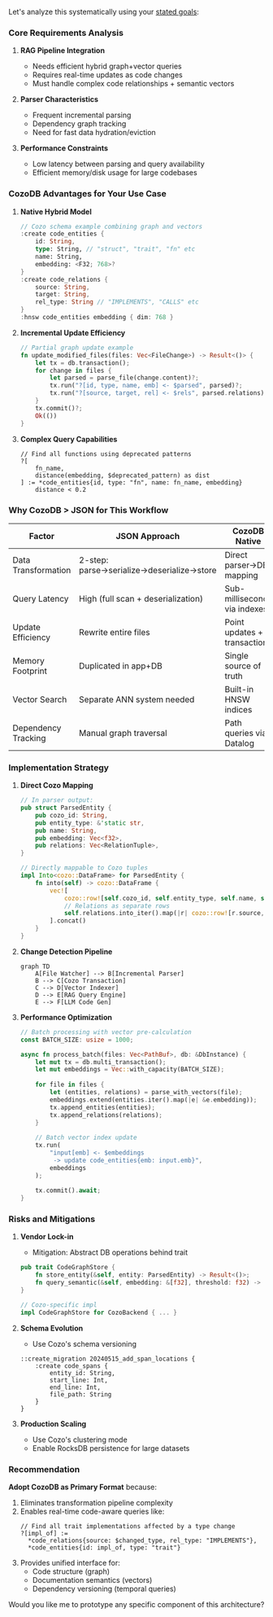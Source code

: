 Let's analyze this systematically using your [stated goals]:

### Core Requirements Analysis
1. **RAG Pipeline Integration**
   - Needs efficient hybrid graph+vector queries
   - Requires real-time updates as code changes
   - Must handle complex code relationships + semantic vectors

2. **Parser Characteristics**
   - Frequent incremental parsing
   - Dependency graph tracking
   - Need for fast data hydration/eviction

3. **Performance Constraints**
   - Low latency between parsing and query availability
   - Efficient memory/disk usage for large codebases

### CozoDB Advantages for Your Use Case
1. **Native Hybrid Model**
   ```rust
   // Cozo schema example combining graph and vectors
   :create code_entities {
       id: String,
       type: String, // "struct", "trait", "fn" etc
       name: String,
       embedding: <F32; 768>?
   }
   :create code_relations {
       source: String,
       target: String,
       rel_type: String // "IMPLEMENTS", "CALLS" etc
   }
   :hnsw code_entities embedding { dim: 768 }
   ```

2. **Incremental Update Efficiency**
   ```rust
   // Partial graph update example
   fn update_modified_files(files: Vec<FileChange>) -> Result<()> {
       let tx = db.transaction();
       for change in files {
           let parsed = parse_file(change.content)?;
           tx.run("?[id, type, name, emb] <- $parsed", parsed)?;
           tx.run("?[source, target, rel] <- $rels", parsed.relations)?;
       }
       tx.commit()?;
       Ok(())
   }
   ```

3. **Complex Query Capabilities**
   ```cozosql
   // Find all functions using deprecated patterns
   ?[
       fn_name,
       distance(embedding, $deprecated_pattern) as dist
   ] := *code_entities{id, type: "fn", name: fn_name, embedding}
       distance < 0.2
   ```

### Why CozoDB > JSON for This Workflow

| Factor               | JSON Approach                          | CozoDB Native                          |
|----------------------|----------------------------------------|----------------------------------------|
| Data Transformation  | 2-step: parse→serialize→deserialize→store | Direct parser→DB mapping               |
| Query Latency        | High (full scan + deserialization)     | Sub-millisecond via indexes            |
| Update Efficiency    | Rewrite entire files                   | Point updates + transactions           |
| Memory Footprint     | Duplicated in app+DB                   | Single source of truth                 |
| Vector Search        | Separate ANN system needed             | Built-in HNSW indices                  |
| Dependency Tracking  | Manual graph traversal                 | Path queries via Datalog               |

### Implementation Strategy

1. **Direct Cozo Mapping**
   ```rust
   // In parser output:
   pub struct ParsedEntity {
       pub cozo_id: String,
       pub entity_type: &'static str,
       pub name: String,
       pub embedding: Vec<f32>,
       pub relations: Vec<RelationTuple>,
   }
   
   // Directly mappable to Cozo tuples
   impl Into<cozo::DataFrame> for ParsedEntity {
       fn into(self) -> cozo::DataFrame {
           vec![
               cozo::row![self.cozo_id, self.entity_type, self.name, self.embedding],
               // Relations as separate rows
               self.relations.into_iter().map(|r| cozo::row![r.source, r.target, r.rel_type])
           ].concat()
       }
   }
   ```

2. **Change Detection Pipeline**
   ```mermaid
   graph TD
       A[File Watcher] --> B[Incremental Parser]
       B --> C[Cozo Transaction]
       C --> D[Vector Indexer]
       D --> E[RAG Query Engine]
       E --> F[LLM Code Gen]
   ```

3. **Performance Optimization**
   ```rust
   // Batch processing with vector pre-calculation
   const BATCH_SIZE: usize = 1000;
   
   async fn process_batch(files: Vec<PathBuf>, db: &DbInstance) {
       let mut tx = db.multi_transaction();
       let mut embeddings = Vec::with_capacity(BATCH_SIZE);
       
       for file in files {
           let (entities, relations) = parse_with_vectors(file);
           embeddings.extend(entities.iter().map(|e| &e.embedding));
           tx.append_entities(entities);
           tx.append_relations(relations);
       }
       
       // Batch vector index update
       tx.run(
           "input[emb] <- $embeddings
            -> update code_entities{emb: input.emb}",
           embeddings
       );
       
       tx.commit().await;
   }
   ```

### Risks and Mitigations
1. **Vendor Lock-in**
   - Mitigation: Abstract DB operations behind trait
   ```rust
   pub trait CodeGraphStore {
       fn store_entity(&self, entity: ParsedEntity) -> Result<()>;
       fn query_semantic(&self, embedding: &[f32], threshold: f32) -> Vec<CodeResult>;
   }
   
   // Cozo-specific impl
   impl CodeGraphStore for CozoBackend { ... }
   ```

2. **Schema Evolution**
   - Use Cozo's schema versioning
   ```cozosql
   ::create_migration 20240515_add_span_locations {
       :create code_spans {
           entity_id: String,
           start_line: Int,
           end_line: Int,
           file_path: String
       }
   }
   ```

3. **Production Scaling**
   - Use Cozo's clustering mode
   - Enable RocksDB persistence for large datasets

### Recommendation
**Adopt CozoDB as Primary Format** because:
1. Eliminates transformation pipeline complexity
2. Enables real-time code-aware queries like:
   ```cozosql
   // Find all trait implementations affected by a type change
   ?[impl_of] := 
     *code_relations{source: $changed_type, rel_type: "IMPLEMENTS"},
     *code_entities{id: impl_of, type: "trait"}
   ```
3. Provides unified interface for:
   - Code structure (graph)
   - Documentation semantics (vectors)
   - Dependency versioning (temporal queries)

Would you like me to prototype any specific component of this architecture?


[stated goals]:../../goal_statement.md
